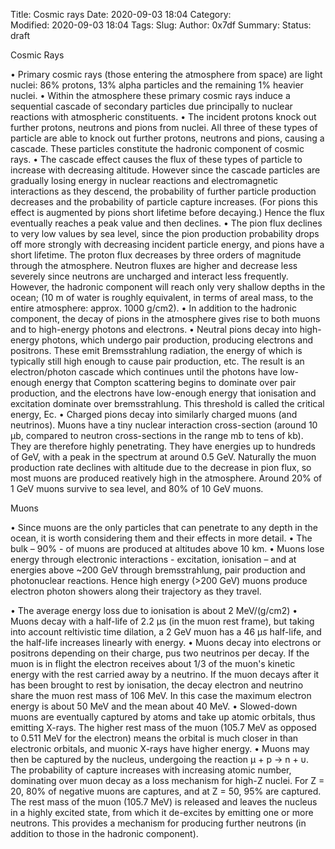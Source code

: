 Title: Cosmic rays
Date: 2020-09-03 18:04
Category:  
Modified: 2020-09-03 18:04
Tags: 
Slug: 
Author: 0x7df
Summary: 
Status: draft


﻿Cosmic Rays• Primary cosmic rays (those entering the atmosphere from space) are light nuclei: 86% protons, 13% alpha particles and the remaining 1% heavier nuclei.• Within the atmosphere these primary cosmic rays induce a sequential cascade of secondary particles due principally to nuclear reactions with atmospheric constituents.• The incident protons knock out further protons, neutrons and pions from nuclei. All three of these types of particle are able to knock out further protons, neutrons and pions, causing a cascade. These particles constitute the hadronic component of cosmic rays.• The cascade effect causes the flux of these types of particle to increase with decreasing altitude. However since the cascade particles are gradually losing energy in nuclear reactions and electromagnetic interactions as they descend, the probability of further particle production decreases and the probability of particle capture increases. (For pions this effect is augmented by pions short lifetime before decaying.) Hence the flux eventually reaches a peak value and then declines.• The pion flux declines to very low values by sea level, since the pion production probability drops off more strongly with decreasing incident particle energy, and pions have a short lifetime. The proton flux decreases by three orders of magnitude through the atmosphere. Neutron fluxes are higher and decrease less severely since neutrons are uncharged and interact less frequently. However, the hadronic component will reach only very shallow depths in the ocean; (10 m of water is roughly equivalent, in terms of areal mass, to the entire atmosphere: approx. 1000 g/cm2).• In addition to the hadronic component, the decay of pions in the atmosphere gives rise to both muons and to high-energy photons and electrons.• Neutral pions decay into high-energy photons, which undergo pair production, producing electrons and positrons. These emit Bremsstrahlung radiation, the energy of which is typically still high enough to cause pair production, etc. The result is an electron/photon cascade which continues until the photons have low-enough energy that Compton scattering begins to dominate over pair production, and the electrons have low-enough energy that ionisation and excitation dominate over bremsstrahlung. This threshold is called the critical energy, Ec.• Charged pions decay into similarly charged muons (and neutrinos). Muons have a tiny nuclear interaction cross-section (around 10 μb, compared to neutron cross-sections in the range mb to tens of kb). They are therefore highly penetrating. They have energies up to hundreds of GeV, with a peak in the spectrum at around 0.5 GeV. Naturally the muon production rate declines with altitude due to the decrease in pion flux, so most muons are produced reatively high in the atmosphere. Around 20% of 1 GeV muons survive to sea level, and 80% of 10 GeV muons.Muons• Since muons are the only particles that can penetrate to any depth in the ocean, it is worth considering them and their effects in more detail.• The bulk – 90% - of muons are produced at altitudes above 10 km.• Muons lose energy through electronic interactions  - excitation, ionisation – and at energies above ~200 GeV through bremsstrahlung, pair production and photonuclear reactions. Hence high energy (>200 GeV) muons produce electron photon showers along their trajectory as they travel.• The average energy loss due to ionisation is about 2 MeV/(g/cm2)• Muons decay with a half-life of 2.2 μs (in the muon rest frame), but taking into account reltivistic time dilation, a 2 GeV muon has a 46 μs half-life, and the half-life increases linearly with energy.• Muons decay into electrons or positrons depending on their charge, pus two neutrinos per decay. If the muon is in flight the electron receives about 1/3 of the muon's kinetic energy with the rest carried away by a neutrino. If the muon decays after it has been brought to rest by ionisation, the decay electron and neutrino share the muon rest mass of 106 MeV. In this case the maximum electron energy is about 50 MeV and the mean about 40 MeV.• Slowed-down muons are eventually captured by atoms and take up atomic orbitals, thus emitting X-rays. The higher rest mass of the muon (105.7 MeV as opposed to 0.511 MeV for the electron) means the orbital is much closer in than electronic orbitals, and muonic X-rays have higher energy.• Muons may then be captured by the nucleus, undergoing the reaction μ + p → n + υ. The probability of capture increases with increasing atomic number, dominating over muon decay as a loss mechanism for high-Z nuclei. For Z = 20, 80% of negative muons are captures, and at Z = 50, 95% are captured. The rest mass of the muon (105.7 MeV) is released and leaves the nucleus in a highly excited state, from which it de-excites by emitting one or more neutrons. This provides a mechanism for producing further neutrons (in addition to those in the hadronic component).